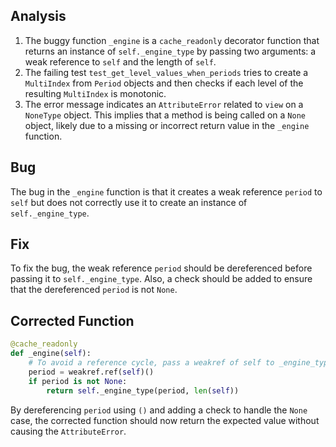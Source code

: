 ## Analysis
1. The buggy function `_engine` is a `cache_readonly` decorator function that returns an instance of `self._engine_type` by passing two arguments: a weak reference to `self` and the length of `self`.
2. The failing test `test_get_level_values_when_periods` tries to create a `MultiIndex` from `Period` objects and then checks if each level of the resulting `MultiIndex` is monotonic.
3. The error message indicates an `AttributeError` related to `view` on a `NoneType` object. This implies that a method is being called on a `None` object, likely due to a missing or incorrect return value in the `_engine` function.

## Bug
The bug in the `_engine` function is that it creates a weak reference `period` to `self` but does not correctly use it to create an instance of `self._engine_type`.

## Fix
To fix the bug, the weak reference `period` should be dereferenced before passing it to `self._engine_type`. Also, a check should be added to ensure that the dereferenced `period` is not `None`.

## Corrected Function
```python
@cache_readonly
def _engine(self):
    # To avoid a reference cycle, pass a weakref of self to _engine_type.
    period = weakref.ref(self)()
    if period is not None:
        return self._engine_type(period, len(self))
```

By dereferencing `period` using `()` and adding a check to handle the `None` case, the corrected function should now return the expected value without causing the `AttributeError`.